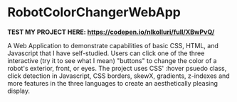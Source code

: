 # RobotColorChangerWebApp
**TEST MY PROJECT HERE: https://codepen.io/nlkolluri/full/XBwPvQ/**

A Web Application to demonstrate capabilities of basic CSS, HTML, and Javascript that I have self-studied. Users can click one of the three interactive (try it to see what I mean) "buttons" to change the color of a robot's exterior, front, or eyes. The project uses CSS' :hover psuedo class, click detection in Javascript, CSS borders, skewX, gradients, z-indexes and more features in the three languages to create an aesthetically pleasing display.
